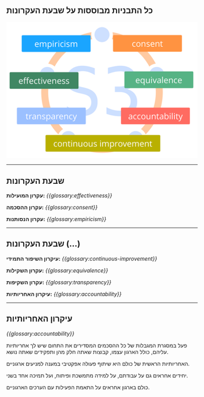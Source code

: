 ## כל התבניות מבוססות על שבעת העקרונות

![inline,fit](img/framework/s3-principles-plain.png)

* * *

## שבעת העקרונות

**עקרון המועילות:** *{{glossary:effectiveness}}*

**עקרון ההסכמה:** *{{glossary:consent}}*

**עקרון הנסותנות:** *{{glossary:empiricism}}*

* * *

## שבעת העקרונות (...)

**עיקרון השיפור התמידי:** *{{glossary:continuous-improvement}}*

**עקרון השקילות:** *{{glossary:equivalence}}*

**עקרון השקיפות:** *{{glossary:transparency}}*

**עיקרון האחריותיות:** *{{glossary:accountability}}*

* * *

## עיקרון האחריותיות

*{{glossary:accountability}}*

פעל במסגרת המגבלות של כל ההסכמים המסדירים את התחום שיש לך אחריותיות עליהם, כולל הארגון עצמו, קבוצות שאתה חלק מהן ותפקידים שאתה נושא.

האחריותיות הראשית של כולם היא שיתוף פעולה אפקטיבי במענה למניעים ארגוניים.

יחידים אחראים גם על עבודתם, על למידה מתמשכת ופיתוח, ועל תמיכה אחד בשני.

כולם בארגון אחראים על התאמת הפעילות עם הערכים הארגוניים.
